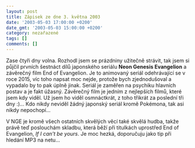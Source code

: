```yaml
---
layout: post
title: Zápisek ze dne 3. května 2003
date: '2003-05-03 17:00:00 +0200'
date_gmt: '2003-05-03 15:00:00 +0200'
category: nezařazené
tags: []
comments: []
---
```

<p>Zase čtyři dny volna. Rozhodl jsem se
prázdniny užitečně strávit, tak jsem si půjčil prvních šestnáct dílů
japonského seriálu <span style="font-weight:bold">Neon Genesis Evangelion</span>
a závěrečný film End of Evangelion. Je to animovaný seriál odehrávající se v roce
2015, víc toho napsat moc nejde, protože bych zjednodušoval a vypadalo by to pak
úplně jinak. Seriál je zaměřen na psychiku hlavních postav a je fakt úžasný.
Závěrečný film je jedním z nejlepších filmů, které jsem kdy viděl. Už jsem ho
viděl osmnáctkrát, z toho třikrát za poslední tři dny :)... Kdo nikdy neviděl
žádný japonský seriál kromě Pokémona, tak asi nikdy nepochopí...</p>
<p>V NGE je kromě všech ostatních skvělých
věcí také skvělá hudba, takže právě teď poslouchám skladbu, která běží při
titulkách uprostřed End of Evangelion, <i title="tady býval odkaz na soubor 'ifi.htm'">If I can't be yours</i>.
Je moc hezká, doporučuju jako tip při hledání MP3 na netu...</p>
